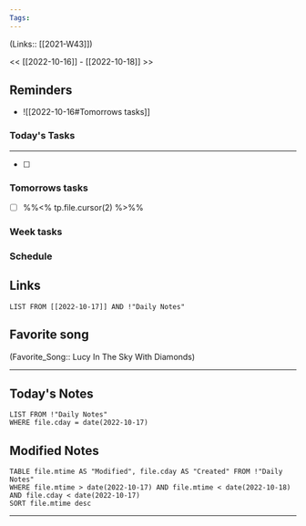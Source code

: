 ```yaml
---
Tags:
---
```

(Links:: [[2021-W43]])

<< [[2022-10-16]] - [[2022-10-18]] >>
## Reminders
- ![[2022-10-16#Tomorrows tasks]]
### Today's Tasks
---
- [ ] 



### Tomorrows tasks
- [ ] %%<% tp.file.cursor(2) %>%%
### Week tasks
### Schedule

## Links
```dataview
LIST FROM [[2022-10-17]] AND !"Daily Notes"
```
## Favorite song
(Favorite_Song:: Lucy In The Sky With Diamonds)
___
## Today's Notes
```dataview
LIST FROM !"Daily Notes"
WHERE file.cday = date(2022-10-17)
```
## Modified Notes
```dataview
TABLE file.mtime AS "Modified", file.cday AS "Created" FROM !"Daily Notes" 
WHERE file.mtime > date(2022-10-17) AND file.mtime < date(2022-10-18) AND file.cday < date(2022-10-17)
SORT file.mtime desc
```
___
